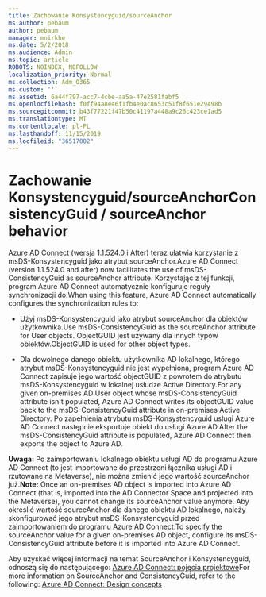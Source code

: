 ```yaml
---
title: Zachowanie Konsystencyguid/sourceAnchor
ms.author: pebaum
author: pebaum
manager: mnirkhe
ms.date: 5/2/2018
ms.audience: Admin
ms.topic: article
ROBOTS: NOINDEX, NOFOLLOW
localization_priority: Normal
ms.collection: Adm_O365
ms.custom: ''
ms.assetid: 6a44f797-acc7-4cbe-aa5a-47e2581fabf5
ms.openlocfilehash: f0ff94a8e46f1fb4e0ac8653c51f8f651e29498b
ms.sourcegitcommit: b43f77221f47b50c41197a448a9c26c423ce1ad5
ms.translationtype: MT
ms.contentlocale: pl-PL
ms.lasthandoff: 11/15/2019
ms.locfileid: "36517002"
---
```

# <a name="consistencyguid--sourceanchor-behavior"></a><span data-ttu-id="b3496-102">Zachowanie Konsystencyguid/sourceAnchor</span><span class="sxs-lookup"><span data-stu-id="b3496-102">ConsistencyGuid / sourceAnchor behavior</span></span>

<span data-ttu-id="b3496-103">Azure AD Connect (wersja 1.1.524.0 i After) teraz ułatwia korzystanie z msDS-Konsystencyguid jako atrybut sourceAnchor.</span><span class="sxs-lookup"><span data-stu-id="b3496-103">Azure AD Connect (version 1.1.524.0 and after) now facilitates the use of msDS-ConsistencyGuid as sourceAnchor attribute.</span></span> <span data-ttu-id="b3496-104">Korzystając z tej funkcji, program Azure AD Connect automatycznie konfiguruje reguły synchronizacji do:</span><span class="sxs-lookup"><span data-stu-id="b3496-104">When using this feature, Azure AD Connect automatically configures the synchronization rules to:</span></span>
  
- <span data-ttu-id="b3496-105">Użyj msDS-Konsystencyguid jako atrybut sourceAnchor dla obiektów użytkownika.</span><span class="sxs-lookup"><span data-stu-id="b3496-105">Use msDS-ConsistencyGuid as the sourceAnchor attribute for User objects.</span></span> <span data-ttu-id="b3496-106">ObjectGUID jest używany dla innych typów obiektów.</span><span class="sxs-lookup"><span data-stu-id="b3496-106">ObjectGUID is used for other object types.</span></span>
    
- <span data-ttu-id="b3496-107">Dla dowolnego danego obiektu użytkownika AD lokalnego, którego atrybut msDS-Konsystencyguid nie jest wypełniona, program Azure AD Connect zapisuje jego wartość objectGUID z powrotem do atrybutu msDS-Konsystencyguid w lokalnej usłudze Active Directory.</span><span class="sxs-lookup"><span data-stu-id="b3496-107">For any given on-premises AD User object whose msDS-ConsistencyGuid attribute isn't populated, Azure AD Connect writes its objectGUID value back to the msDS-ConsistencyGuid attribute in on-premises Active Directory.</span></span> <span data-ttu-id="b3496-108">Po zapełnienia atrybutu msDS-Konsystencyguid usługi Azure AD Connect następnie eksportuje obiekt do usługi Azure AD.</span><span class="sxs-lookup"><span data-stu-id="b3496-108">After the msDS-ConsistencyGuid attribute is populated, Azure AD Connect then exports the object to Azure AD.</span></span>
    
 <span data-ttu-id="b3496-109">**Uwaga:** Po zaimportowaniu lokalnego obiektu usługi AD do programu Azure AD Connect (to jest importowane do przestrzeni łącznika usługi AD i rzutowane na Metaverse), nie można zmienić jego wartość sourceAnchor już.</span><span class="sxs-lookup"><span data-stu-id="b3496-109">**Note:** Once an on-premises AD object is imported into Azure AD Connect (that is, imported into the AD Connector Space and projected into the Metaverse), you cannot change its sourceAnchor value anymore.</span></span> <span data-ttu-id="b3496-110">Aby określić wartość sourceAnchor dla danego obiektu AD lokalnego, należy skonfigurować jego atrybut msDS-Konsystencyguid przed zaimportowaniem do programu Azure AD Connect.</span><span class="sxs-lookup"><span data-stu-id="b3496-110">To specify the sourceAnchor value for a given on-premises AD object, configure its msDS-ConsistencyGuid attribute before it is imported into Azure AD Connect.</span></span> 
  
<span data-ttu-id="b3496-111">Aby uzyskać więcej informacji na temat SourceAnchor i Konsystencyguid, odnoszą się do następującego: [Azure AD Connect: pojęcia projektowe](https://docs.microsoft.com/azure/active-directory/connect/active-directory-aadconnect-design-concepts)</span><span class="sxs-lookup"><span data-stu-id="b3496-111">For more information on SourceAnchor and ConsistencyGuid, refer to the following: [Azure AD Connect: Design concepts](https://docs.microsoft.com/azure/active-directory/connect/active-directory-aadconnect-design-concepts)</span></span>
  

